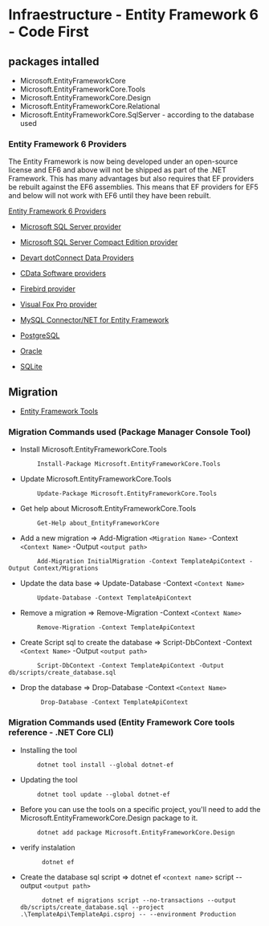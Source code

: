 ﻿# Infraestructure - Entity Framework 6 - Code First

## packages intalled

* Microsoft.EntityFrameworkCore
* Microsoft.EntityFrameworkCore.Tools
* Microsoft.EntityFrameworkCore.Design
* Microsoft.EntityFrameworkCore.Relational
* Microsoft.EntityFrameworkCore.SqlServer - according to the database used

### Entity Framework 6 Providers

The Entity Framework is now being developed under an open-source license and EF6 and above will not be shipped as part of the .NET Framework. This has many advantages but also requires that EF providers be rebuilt against the EF6 assemblies. This means that EF providers for EF5 and below will not work with EF6 until they have been rebuilt.

[Entity Framework 6 Providers](https://docs.microsoft.com/en-us/ef/ef6/fundamentals/providers/)

* [Microsoft SQL Server provider](https://www.nuget.org/packages/EntityFramework)

* [Microsoft SQL Server Compact Edition provider](https://nuget.org/packages/EntityFramework.SqlServerCompact)
* [Devart dotConnect Data Providers](https://www.devart.com/dotconnect/)
* [CData Software providers](https://www.cdata.com/ado/)
* [Firebird provider](https://www.nuget.org/packages/EntityFramework.Firebird/)
* [Visual Fox Pro provider](https://www.nuget.org/packages/VFPEntityFrameworkProvider2/)
* [MySQL Connector/NET for Entity Framework](https://dev.mysql.com/doc/connector-net/en/connector-net-entityframework60.html)
* [PostgreSQL](https://www.nuget.org/packages/EntityFramework6.Npgsql/)
* [Oracle](https://www.nuget.org/packages/Oracle.ManagedDataAccess.EntityFramework/)
* [SQLite](https://www.nuget.org/packages/System.Data.SQLite/)

## Migration

* [Entity Framework Tools](https://docs.microsoft.com/en-us/ef/core/cli/powershell)

### Migration Commands used (Package Manager Console Tool)

* Install Microsoft.EntityFrameworkCore.Tools 
```
        Install-Package Microsoft.EntityFrameworkCore.Tools
```
  
* Update Microsoft.EntityFrameworkCore.Tools 
```
        Update-Package Microsoft.EntityFrameworkCore.Tools
```
  
* Get help about Microsoft.EntityFrameworkCore.Tools 
```
        Get-Help about_EntityFrameworkCore
```

* Add a new migration => Add-Migration `<Migration Name>` -Context `<Context Name>` -Output `<output path>`
```Example
        Add-Migration InitialMigration -Context TemplateApiContext -Output Context/Migrations
```

* Update the data base => Update-Database -Context `<Context Name>`
```Example
        Update-Database -Context TemplateApiContext
```

* Remove a migration => Remove-Migration -Context `<Context Name>`
```
        Remove-Migration -Context TemplateApiContext
```

* Create Script sql to create the database =>  Script-DbContext -Context `<Context Name>` -Output  `<output path>`
```
        Script-DbContext -Context TemplateApiContext -Output  db/scripts/create_database.sql
```

* Drop the database =>  Drop-Database -Context `<Context Name>`
```
         Drop-Database -Context TemplateApiContext
```

### Migration Commands used (Entity Framework Core tools reference - .NET Core CLI)

* Installing the tool
```
        dotnet tool install --global dotnet-ef
```

* Updating the tool
```
        dotnet tool update --global dotnet-ef
```

* Before you can use the tools on a specific project, you'll need to add the Microsoft.EntityFrameworkCore.Design package to it.
```
        dotnet add package Microsoft.EntityFrameworkCore.Design
```

* verify instalation
  ```
        dotnet ef
  ```

* Create the database sql script =>  dotnet ef `<context name>` script --output `<output path>`
  ```
        dotnet ef migrations script --no-transactions --output db/scripts/create_database.sql --project  .\TemplateApi\TemplateApi.csproj -- --environment Production
  ```